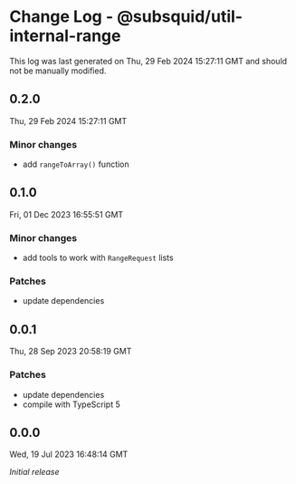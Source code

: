# Change Log - @subsquid/util-internal-range

This log was last generated on Thu, 29 Feb 2024 15:27:11 GMT and should not be manually modified.

## 0.2.0
Thu, 29 Feb 2024 15:27:11 GMT

### Minor changes

- add `rangeToArray()` function

## 0.1.0
Fri, 01 Dec 2023 16:55:51 GMT

### Minor changes

- add tools to work with `RangeRequest` lists

### Patches

- update dependencies

## 0.0.1
Thu, 28 Sep 2023 20:58:19 GMT

### Patches

- update dependencies
- compile with TypeScript 5

## 0.0.0
Wed, 19 Jul 2023 16:48:14 GMT

_Initial release_

